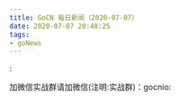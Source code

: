 ```yaml
---
title: GoCN 每日新闻（2020-07-07）
date: 2020-07-07 20:48:25
tags:
- goNews
---
```

:

加微信实战群请加微信(注明:实战群)：gocnio:

